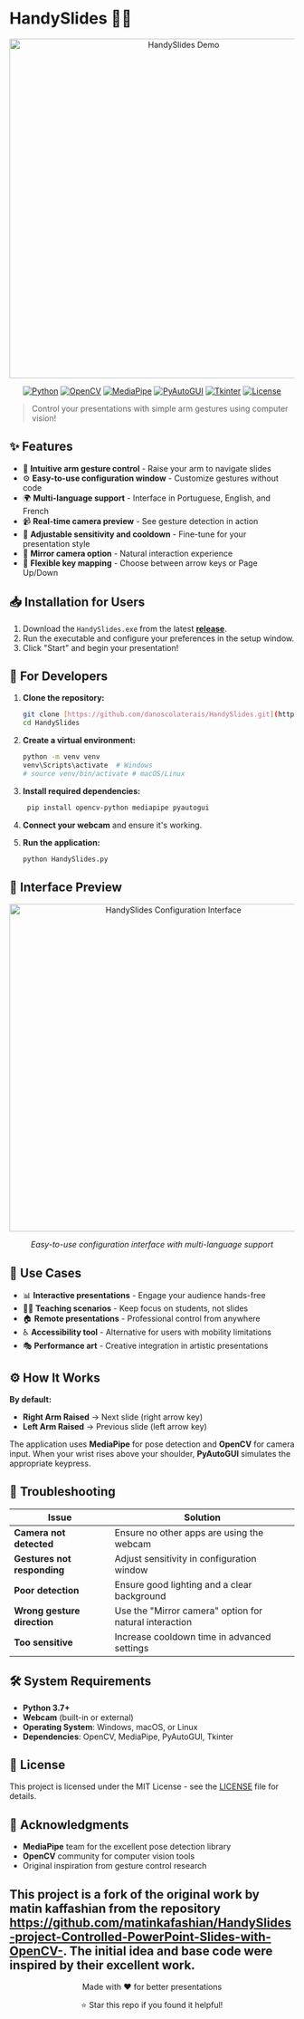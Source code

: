 # HandySlides 🙋‍♂️

<div align="center">
    <img width="600" height="600" alt="HandySlides Demo" src="https://github.com/user-attachments/assets/233ca1a9-8bef-4a36-905e-14888efd4e9c" />
</div>

<div align="center">
    
[![Python](https://img.shields.io/badge/Python-3.7+-blue.svg?style=flat-square&logo=python)](https://www.python.org/)
[![OpenCV](https://img.shields.io/badge/OpenCV-4.0+-green.svg?style=flat-square&logo=opencv)](https://opencv.org/)
[![MediaPipe](https://img.shields.io/badge/MediaPipe-0.8+-orange.svg?style=flat-square&logo=google)](https://google.github.io/mediapipe/)
[![PyAutoGUI](https://img.shields.io/badge/PyAutoGUI-0.9+-lightgrey.svg?style=flat-square)](https://pyautogui.readthedocs.io/en/latest/)
[![Tkinter](https://img.shields.io/badge/GUI-Tkinter-yellow.svg?style=flat-square)](https://docs.python.org/3/library/tkinter.html)
[![License](https://img.shields.io/badge/License-MIT-blue.svg?style=flat-square)](LICENSE)

</div>

> Control your presentations with simple arm gestures using computer vision!

## ✨ Features

- 🎯 **Intuitive arm gesture control** - Raise your arm to navigate slides
- ⚙️ **Easy-to-use configuration window** - Customize gestures without code
- 🌍 **Multi-language support** - Interface in Portuguese, English, and French
- 📹 **Real-time camera preview** - See gesture detection in action
- 🔧 **Adjustable sensitivity and cooldown** - Fine-tune for your presentation style
- 🎨 **Mirror camera option** - Natural interaction experience
- 🎹 **Flexible key mapping** - Choose between arrow keys or Page Up/Down

## 📥 Installation for Users

1.  Download the `HandySlides.exe` from the latest [**release**](https://github.com/danoscolaterais/HandySlides/releases).
2.  Run the executable and configure your preferences in the setup window.
3.  Click "Start" and begin your presentation!

## 🚀 For Developers

1.  **Clone the repository:**
    ```bash
    git clone [https://github.com/danoscolaterais/HandySlides.git](https://github.com/danoscolaterais/HandySlides.git)
    cd HandySlides
    ```

2.  **Create a virtual environment:**
    ```bash
    python -m venv venv
    venv\Scripts\activate  # Windows
    # source venv/bin/activate # macOS/Linux
    ```

3.  **Install required dependencies:**
    ```bash
     pip install opencv-python mediapipe pyautogui
    ```

4.  **Connect your webcam** and ensure it's working.

5.  **Run the application:**
    ```bash
    python HandySlides.py
    ```

## 📸 Interface Preview

<div align="center">
    <img width="564" height="579" alt="HandySlides Configuration Interface" src="https://github.com/user-attachments/assets/6b9ca4af-f1fa-40bd-81ba-212b4b0d297c" />
    <p><em>Easy-to-use configuration interface with multi-language support</em></p>
</div>

## 🎯 Use Cases

- 📊 **Interactive presentations** - Engage your audience hands-free
- 👩‍🏫 **Teaching scenarios** - Keep focus on students, not slides
- 🏠 **Remote presentations** - Professional control from anywhere
- ♿ **Accessibility tool** - Alternative for users with mobility limitations
- 🎭 **Performance art** - Creative integration in artistic presentations

## ⚙️ How It Works

**By default:**
- **Right Arm Raised** → Next slide (right arrow key)
- **Left Arm Raised** → Previous slide (left arrow key)

The application uses **MediaPipe** for pose detection and **OpenCV** for camera input. When your wrist rises above your shoulder, **PyAutoGUI** simulates the appropriate keypress.

## 🔧 Troubleshooting

| Issue | Solution |
|-------|----------|
| **Camera not detected** | Ensure no other apps are using the webcam |
| **Gestures not responding** | Adjust sensitivity in configuration window |
| **Poor detection** | Ensure good lighting and a clear background |
| **Wrong gesture direction** | Use the "Mirror camera" option for natural interaction |
| **Too sensitive** | Increase cooldown time in advanced settings |

## 🛠️ System Requirements

- **Python 3.7+**
- **Webcam** (built-in or external)
- **Operating System**: Windows, macOS, or Linux
- **Dependencies**: OpenCV, MediaPipe, PyAutoGUI, Tkinter

## 📝 License

This project is licensed under the MIT License - see the [LICENSE](LICENSE) file for details.

## 🙏 Acknowledgments

- **MediaPipe** team for the excellent pose detection library
- **OpenCV** community for computer vision tools
- Original inspiration from gesture control research

This project is a fork of the original work by matin kaffashian from the repository https://github.com/matinkafashian/HandySlides-project-Controlled-PowerPoint-Slides-with-OpenCV-. The initial idea and base code were inspired by their excellent work.
---

<div align="center">
    <p>Made with ❤️ for better presentations</p>
    <p>⭐ Star this repo if you found it helpful!</p>
</div>
